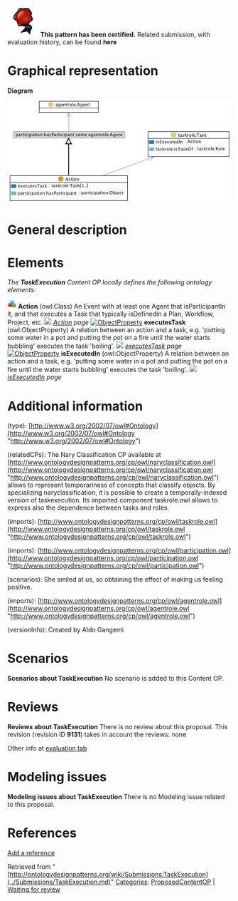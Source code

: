 [![](../images/thumb/b/b5/Certified.png/70px-Certified.png)](../Image/Certified.png.md "Certified.png") __This pattern has been certified.__
Related submission, with evaluation history, can be found __here__





#  Graphical representation


__Diagram__




[![Image:Taskexecution.jpg](../images/d/db/Taskexecution.jpg)](../Image/Taskexecution.jpg.md "Image:Taskexecution.jpg")




#  General description


  




#  Elements


_The __TaskExecution__ Content OP locally defines the following ontology elements:_



[![Class](../images/thumb/2/27/Class.gif/20px-Class.gif)](../Image/Class.gif.md "Class") __Action__ (owl:Class) An Event with at least one Agent that isParticipantIn it, and that executes a Task that typically isDefinedIn a Plan, Workflow, Project, etc. 
 [![](../../../images/thumb/8/87/ArrowRight.gif/11px-ArrowRight.gif)](../Image/ArrowRight.gif.md "ArrowRight.gif") _[Action](../Submissions/TaskExecution/Action.md "Submissions:TaskExecution/Action") page_
[![ObjectProperty](../../images/thumb/c/c3/ObjectProperty.gif/20px-ObjectProperty.gif)](../Image/ObjectProperty.gif.md "ObjectProperty") __executesTask__ (owl:ObjectProperty) A relation between an action and a task, e.g. 'putting some water in a pot and putting the pot on a fire until the water starts bubbling' executes the task 'boiling'. 
 [![](../../../images/thumb/8/87/ArrowRight.gif/11px-ArrowRight.gif)](../Image/ArrowRight.gif.md "ArrowRight.gif") _[executesTask](../Submissions/TaskExecution/executesTask.md "Submissions:TaskExecution/executesTask") page_
[![ObjectProperty](../../images/thumb/c/c3/ObjectProperty.gif/20px-ObjectProperty.gif)](../Image/ObjectProperty.gif.md "ObjectProperty") __isExecutedIn__ (owl:ObjectProperty) A relation between an action and a task, e.g. 'putting some water in a pot and putting the pot on a fire until the water starts bubbling' executes the task 'boiling'. 
 [![](../../../images/thumb/8/87/ArrowRight.gif/11px-ArrowRight.gif)](../Image/ArrowRight.gif.md "ArrowRight.gif") _[isExecutedIn](../Submissions/TaskExecution/isExecutedIn.md "Submissions:TaskExecution/isExecutedIn") page_
#  Additional information


(type): [http://www.w3.org/2002/07/owl#Ontology](http://www.w3.org/2002/07/owl#Ontology "http://www.w3.org/2002/07/owl#Ontology")


(relatedCPs): The Nary Classification CP available at [http://www.ontologydesignpatterns.org/cp/owl/naryclassification.owl](http://www.ontologydesignpatterns.org/cp/owl/naryclassification.owl "http://www.ontologydesignpatterns.org/cp/owl/naryclassification.owl") allows to represent temporariness of concepts that classify objects. By specializing naryclassification, it is possible to create a temporally-indexed version of taskexecution.
Its imported component taskrole.owl allows to express also the dependence between tasks and roles.


(imports): [http://www.ontologydesignpatterns.org/cp/owl/taskrole.owl](http://www.ontologydesignpatterns.org/cp/owl/taskrole.owl "http://www.ontologydesignpatterns.org/cp/owl/taskrole.owl")


(imports): [http://www.ontologydesignpatterns.org/cp/owl/participation.owl](http://www.ontologydesignpatterns.org/cp/owl/participation.owl "http://www.ontologydesignpatterns.org/cp/owl/participation.owl")


(scenarios): She smiled at us, so obtaining the effect of making us feeling positive.


(imports): [http://www.ontologydesignpatterns.org/cp/owl/agentrole.owl](http://www.ontologydesignpatterns.org/cp/owl/agentrole.owl "http://www.ontologydesignpatterns.org/cp/owl/agentrole.owl")


(versionInfo): Created by Aldo Gangemi



#  Scenarios



__Scenarios about TaskExecution__
No scenario is added to this Content OP.




#  Reviews



__Reviews about TaskExecution__
There is no review about this proposal.
This revision (revision ID __9131__) takes in account the reviews: none


Other info at [evaluation tab](http://ontologydesignpatterns.org/wiki/index.php?title=Submissions:TaskExecution&action=evaluation "http://ontologydesignpatterns.org/wiki/index.php?title=Submissions:TaskExecution&action=evaluation")




  




#  Modeling issues



__Modeling issues about TaskExecution__
There is no Modeling issue related to this proposal.




  




#  References


[Add a reference](index.php@title=Odp%253AAdd_reference&subject=../Submissions/TaskExecution.md "http://ontologydesignpatterns.org/wiki/index.php?title=Odp:Add_reference&subject=Submissions%3ATaskExecution")


  






Retrieved from "[http://ontologydesignpatterns.org/wiki/Submissions:TaskExecution](../Submissions/TaskExecution.md)"
 [Categories](http://ontologydesignpatterns.org/wiki/Special:Categories "Special:Categories"): [ProposedContentOP](../Category/ProposedContentOP.md "Category:ProposedContentOP") | [Waiting for review](../Category/Waiting_for_review.md "Category:Waiting for review")